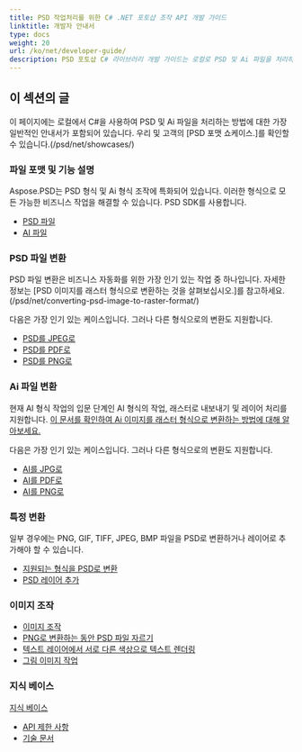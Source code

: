 ```yaml
---
title: PSD 작업처리를 위한 C# .NET 포토샵 조작 API 개발 가이드
linktitle: 개발자 안내서
type: docs
weight: 20
url: /ko/net/developer-guide/
description: PSD 포토샵 C# 라이브러리 개발 가이드는 로컬로 PSD 및 Ai 파일을 처리하는 방법을 설명하며, 자체 웹 서비스를 통해 또는 다른 경우에 사용할 수 있습니다.
---
```


## **이 섹션의 글**
이 페이지에는 로컬에서 C#을 사용하여 PSD 및 Ai 파일을 처리하는 방법에 대한 가장 일반적인 안내서가 포함되어 있습니다. 우리 및 고객의 [PSD 포맷 쇼케이스.]를 확인할 수 있습니다.(/psd/net/showcases/)

### **파일 포맷 및 기능 설명**
Aspose.PSD는 PSD 형식 및 Ai 형식 조작에 특화되어 있습니다. 이러한 형식으로 모든 가능한 비즈니스 작업을 해결할 수 있습니다. PSD SDK를 사용합니다.

- [PSD 파일](/psd/ko/net/psd-file/)
- [AI 파일](/psd/ko/net/ai-adobe-illustrator-format/)

### **PSD 파일 변환**
PSD 파일 변환은 비즈니스 자동화를 위한 가장 인기 있는 작업 중 하나입니다. 자세한 정보는 [PSD 이미지를 래스터 형식으로 변환하는 것을 살펴보십시오.]를 참고하세요.(/psd/net/converting-psd-image-to-raster-format/)

다음은 가장 인기 있는 케이스입니다. 그러나 다른 형식으로의 변환도 지원합니다.

- [PSD를 JPEG로](/psd/ko/net/psd-to-jpg/)
- [PSD를 PDF로](/psd/ko/net/psd-to-pdf/)
- [PSD를 PNG로](/psd/ko/net/psd-to-png/)

### **Ai 파일 변환**
현재 AI 형식 작업의 입문 단계인 AI 형식의 작업, 래스터로 내보내기 및 레이어 처리를 지원합니다. [이 문서를 확인하여 Ai 이미지를 래스터 형식으로 변환하는 방법에 대해 알아보세요.](/psd/ko/net/converting-ai-image-to-raster-format/)

다음은 가장 인기 있는 케이스입니다. 그러나 다른 형식으로의 변환도 지원합니다.

- [AI를 JPG로](/psd/ko/net/ai-to-jpg/)
- [AI를 PDF로](/psd/ko/net/ai-to-pdf/)
- [AI를 PNG로](/psd/ko/net/ai-to-png/)

### **특정 변환**
일부 경우에는 PNG, GIF, TIFF, JPEG, BMP 파일을 PSD로 변환하거나 레이어로 추가해야 할 수 있습니다.

- [지원되는 형식을 PSD로 변환](/psd/ko/net/convert-image-to-psd-format/)
- [PSD 레이어 추가](/psd/ko/net/add-layer-to-psd/)

### **이미지 조작**
- [이미지 조작](/psd/ko/net/manipulating-images/)
- [PNG로 변환하는 동안 PSD 파일 자르기](/psd/ko/net/cropping-psd-file-while-converting-to-png/)
- [텍스트 레이어에서 서로 다른 색상으로 텍스트 렌더링](/psd/ko/net/working-with-drawing-images/)
- [그림 이미지 작업](/psd/ko/net/working-with-drawing-images/)

### **지식 베이스**
[지식 베이스](/psd/ko/net/knowledge-base/)

- [API 제한 사항](/psd/ko/net/api-limitations/)
- [기술 문서](/psd/ko/net/technical-articles/)
